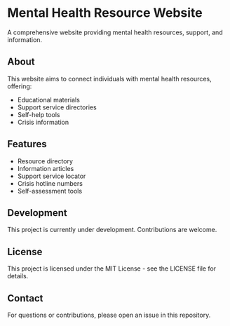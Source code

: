 # Mental Health Resource Website

A comprehensive website providing mental health resources, support, and information.

## About

This website aims to connect individuals with mental health resources, offering:
- Educational materials
- Support service directories
- Self-help tools
- Crisis information

## Features

- Resource directory
- Information articles
- Support service locator
- Crisis hotline numbers
- Self-assessment tools

## Development

This project is currently under development. Contributions are welcome.

## License

This project is licensed under the MIT License - see the LICENSE file for details.

## Contact

For questions or contributions, please open an issue in this repository.